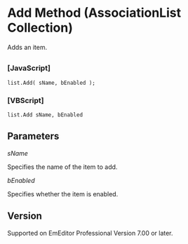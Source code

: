 # Add Method (AssociationList Collection)

Adds an item.

## 

### \[JavaScript\]

```
list.Add( sName, bEnabled );
```

### \[VBScript\]

```
list.Add sName, bEnabled
```

## Parameters

_sName_

Specifies the name of the item to add.

_bEnabled_

Specifies whether the item is enabled.

## Version

Supported on EmEditor Professional Version 7.00 or later.
